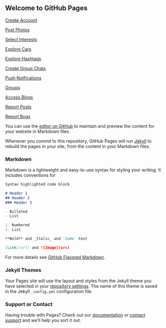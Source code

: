 ## Welcome to GitHub Pages

[Create Account](create-account.html)

[Post Photos](post-photos.html)

[Select Interests](select-interests.html)

[Explore Cars](explore-cars.html)

[Explore Hashtags](explore-hashtags.html)

[Create Group Chats](create-group-chats.html)

[Push Notfications](push-notifications.html)

[Groups](groups.html)

[Access Blogs](access-blogs.html)

[Report Posts](report-posts.html)

[Report Bugs](report-bugs.html)

You can use the [editor on GitHub](https://github.com/jaketheholmes/GearHeads/edit/gh-pages/index.md) to maintain and preview the content for your website in Markdown files.

Whenever you commit to this repository, GitHub Pages will run [Jekyll](https://jekyllrb.com/) to rebuild the pages in your site, from the content in your Markdown files.

### Markdown

Markdown is a lightweight and easy-to-use syntax for styling your writing. It includes conventions for

```markdown
Syntax highlighted code block

# Header 1
## Header 2
### Header 3

- Bulleted
- List

1. Numbered
2. List

**Bold** and _Italic_ and `Code` text

[Link](url) and ![Image](src)
```

For more details see [GitHub Flavored Markdown](https://guides.github.com/features/mastering-markdown/).

### Jekyll Themes

Your Pages site will use the layout and styles from the Jekyll theme you have selected in your [repository settings](https://github.com/jaketheholmes/GearHeads/settings). The name of this theme is saved in the Jekyll `_config.yml` configuration file.

### Support or Contact

Having trouble with Pages? Check out our [documentation](https://docs.github.com/categories/github-pages-basics/) or [contact support](https://support.github.com/contact) and we’ll help you sort it out.
